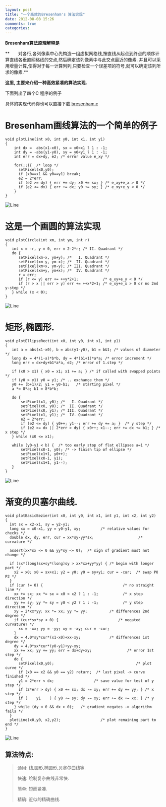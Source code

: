 ```yaml
---
layout: post
title: "一个高效的Bresenham's 算法实现"
date: 2012-08-08 15:26
comments: true
categories: 
---
```


**Bresenham算法原理解释是**

**　　对各行,各列像素中心先构造一组虚拟网格线,按直线从起点到终点的顺序计算直线各垂直网格线的交点,然后确定该列像素中与此交点最近的像素. 
   并且可以采用增量计算,使得对于每一计算列列,只要检查一个误差项的符号,就可以确定该列所求的像素.**

**这里, 主要来介绍一种高效紧凑的算法实现.**

下面列出了四个C 程序的例子

具体的实现代码你也可以直接下载 <a href="http://free.pages.at/easyfilter/bresenham.c">bresenham.c</a>


<h1>Bresenham画线算法的一个简单的例子</h1>

    void plotLine(int x0, int y0, int x1, int y1)
    {
        int dx =  abs(x1-x0), sx = x0<x1 ? 1 : -1;
        int dy = -abs(y1-y0), sy = y0<y1 ? 1 : -1; 
        int err = dx+dy, e2; /* error value e_xy */
     
        for(;;){  /* loop */
          setPixel(x0,y0);
          if (x0==x1 && y0==y1) break;
          e2 = 2*err;
          if (e2 >= dy) { err += dy; x0 += sx; } /* e_xy+e_x > 0 */
          if (e2 <= dx) { err += dx; y0 += sy; } /* e_xy+e_y < 0 */
        }
    }

    
<td><img src="http://free.pages.at/easyfilter/line.png" alt="Line"></td></tr></tr>

<h1>这是一个画圆的算法实现</h1>

    void plotCircle(int xm, int ym, int r)
    {
       int x = -r, y = 0, err = 2-2*r; /* II. Quadrant */ 
       do {
          setPixel(xm-x, ym+y); /*   I. Quadrant */
          setPixel(xm-y, ym-x); /*  II. Quadrant */
          setPixel(xm+x, ym-y); /* III. Quadrant */
          setPixel(xm+y, ym+x); /*  IV. Quadrant */
          r = err;
          if (r <= y) err += ++y*2+1;           /* e_xy+e_y < 0 */
          if (r > x || err > y) err += ++x*2+1; /* e_xy+e_x > 0 or no 2nd y-step */
       } while (x < 0);
    }

<td><img src="http://free.pages.at/easyfilter/circle.png" alt="Line"></td></tr></tr>

<h1>矩形,椭圆形.</h1>

    void plotEllipseRect(int x0, int y0, int x1, int y1)
    {
       int a = abs(x1-x0), b = abs(y1-y0), b1 = b&1; /* values of diameter */
       long dx = 4*(1-a)*b*b, dy = 4*(b1+1)*a*a; /* error increment */
       long err = dx+dy+b1*a*a, e2; /* error of 1.step */
    
       if (x0 > x1) { x0 = x1; x1 += a; } /* if called with swapped points */
       if (y0 > y1) y0 = y1; /* .. exchange them */
       y0 += (b+1)/2; y1 = y0-b1;   /* starting pixel */
       a *= 8*a; b1 = 8*b*b;
    
       do {
           setPixel(x1, y0); /*   I. Quadrant */
           setPixel(x0, y0); /*  II. Quadrant */
           setPixel(x0, y1); /* III. Quadrant */
           setPixel(x1, y1); /*  IV. Quadrant */
           e2 = 2*err;
           if (e2 <= dy) { y0++; y1--; err += dy += a; }  /* y step */ 
           if (e2 >= dx || 2*err > dy) { x0++; x1--; err += dx += b1; } /* x step */
       } while (x0 <= x1);
       
       while (y0-y1 < b) {  /* too early stop of flat ellipses a=1 */
           setPixel(x0-1, y0); /* -> finish tip of ellipse */
           setPixel(x1+1, y0++); 
           setPixel(x0-1, y1);
           setPixel(x1+1, y1--); 
       }
    }

<td><img src="http://free.pages.at/easyfilter/ellipse.png" alt="Line"></td></tr></tr>

<h1>渐变的贝塞尔曲线<Bézier curve>.</h1>

    void plotBasicBezier(int x0, int y0, int x1, int y1, int x2, int y2)
    {                            
      int sx = x2-x1, sy = y2-y1;
      long xx = x0-x1, yy = y0-y1, xy;         /* relative values for checks */
      double dx, dy, err, cur = xx*sy-yy*sx;                    /* curvature */
    
      assert(xx*sx <= 0 && yy*sy <= 0);  /* sign of gradient must not change */
    
      if (sx*(long)sx+sy*(long)sy > xx*xx+yy*yy) { /* begin with longer part */ 
        x2 = x0; x0 = sx+x1; y2 = y0; y0 = sy+y1; cur = -cur;  /* swap P0 P2 */
      }  
      if (cur != 0) {                                    /* no straight line */
        xx += sx; xx *= sx = x0 < x2 ? 1 : -1;           /* x step direction */
        yy += sy; yy *= sy = y0 < y2 ? 1 : -1;           /* y step direction */
        xy = 2*xx*yy; xx *= xx; yy *= yy;          /* differences 2nd degree */
        if (cur*sx*sy < 0) {                           /* negated curvature? */
          xx = -xx; yy = -yy; xy = -xy; cur = -cur;
        }
        dx = 4.0*sy*cur*(x1-x0)+xx-xy;             /* differences 1st degree */
        dy = 4.0*sx*cur*(y0-y1)+yy-xy;
        xx += xx; yy += yy; err = dx+dy+xy;                /* error 1st step */    
        do {                              
          setPixel(x0,y0);                                     /* plot curve */
          if (x0 == x2 && y0 == y2) return;  /* last pixel -> curve finished */
          y1 = 2*err < dx;                  /* save value for test of y step */
          if (2*err > dy) { x0 += sx; dx -= xy; err += dy += yy; } /* x step */
          if (    y1    ) { y0 += sy; dy -= xy; err += dx += xx; } /* y step */
        } while (dy < 0 && dx > 0);   /* gradient negates -> algorithm fails */
      }
      plotLine(x0,y0, x2,y2);                  /* plot remaining part to end */
    }  
 
<td><img src="http://free.pages.at/easyfilter/bezier.png" alt="Line"></td></tr></tr>


<h2>算法特点:</h2>

> 通用: 线,圆形,椭圆形,贝塞尔曲线等.
> 
> 快速: 绘制复杂曲线非常快.
>
> 简单: 短而紧凑.
> 
> 精确: 近似的精确曲线.

